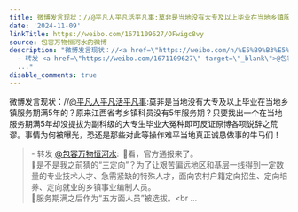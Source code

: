 ```yaml
---
title: 微博发言现状：//@平凡人平凡活平凡事:莫非是当地没有大专及以上毕业在当地乡镇服务期满5年的？原来江西省考乡镇科员没有5年服务期？只要找出一个在当地服务期满...
date: '2024-11-09'
linkTitle: https://weibo.com/1671109627/OFwigc8vy
source: 包容万物恒河水的微博
description: "微博发言现状：//<a href=\"https://weibo.com/n/%E5%B9%B3%E5%87%A1%E4%BA%BA%E5%B9%B3%E5%87%A1%E6%B4%BB%E5%B9%B3%E5%87%A1%E4%BA%8B\">@平凡人平凡活平凡事</a>:莫非是当地没有大专及以上毕业在当地乡镇服务期满5年的？原来江西省考乡镇科员没有5年服务期？只要找出一个在当地服务期满5年却没提拔为副科级的大专生毕业大冤种即可反证原博各项说辞之荒谬。事情为何被曝光，恐还是那些对此等操作难平当地真正诚恳做事的牛马们！<br><blockquote>
  - 转发 <a href=\"https://weibo.com/1671109627\" target=\"_blank\">@包容万物恒河水</a>: \U0001F53B看，官方通报来了。<br>\U0001F53B是不是我之前猜的“三定向”？为了让艰苦偏远地区和基层一线得到一定数量的专业技术人才、急需紧缺的特殊人才，面向农村户籍定向招生、定向培养、定向就业的乡镇事业编制人员。<br>\U0001F53B服务期满之后作为“五方面人员”被选拔。<br
  ..."
disable_comments: true
---
```

微博发言现状：//<a href="https://weibo.com/n/%E5%B9%B3%E5%87%A1%E4%BA%BA%E5%B9%B3%E5%87%A1%E6%B4%BB%E5%B9%B3%E5%87%A1%E4%BA%8B">@平凡人平凡活平凡事</a>:莫非是当地没有大专及以上毕业在当地乡镇服务期满5年的？原来江西省考乡镇科员没有5年服务期？只要找出一个在当地服务期满5年却没提拔为副科级的大专生毕业大冤种即可反证原博各项说辞之荒谬。事情为何被曝光，恐还是那些对此等操作难平当地真正诚恳做事的牛马们！<br><blockquote> - 转发 <a href="https://weibo.com/1671109627" target="_blank">@包容万物恒河水</a>: 🔻看，官方通报来了。<br>🔻是不是我之前猜的“三定向”？为了让艰苦偏远地区和基层一线得到一定数量的专业技术人才、急需紧缺的特殊人才，面向农村户籍定向招生、定向培养、定向就业的乡镇事业编制人员。<br>🔻服务期满之后作为“五方面人员”被选拔。<br ...